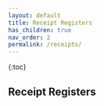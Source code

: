 ```yaml
---
layout: default
title: Receipt Registers
has_children: true
nav_order: 2
permalink: /receipts/
---
```


{:toc}

## Receipt Registers
